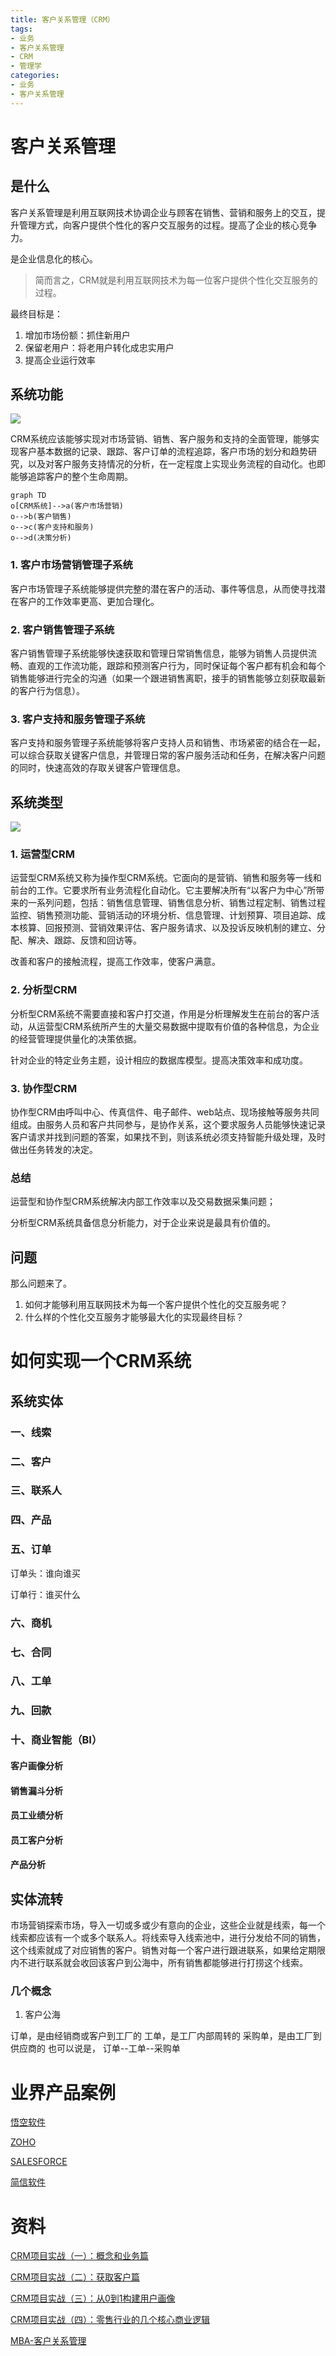 ```yaml
---
title: 客户关系管理（CRM）
tags: 
- 业务
- 客户关系管理
- CRM
- 管理学
categories: 
- 业务
- 客户关系管理
---
```




# 客户关系管理

## 是什么

客户关系管理是利用互联网技术协调企业与顾客在销售、营销和服务上的交互，提升管理方式，向客户提供个性化的客户交互服务的过程。提高了企业的核心竞争力。

是企业信息化的核心。

> 简而言之，CRM就是利用互联网技术为每一位客户提供个性化交互服务的过程。

最终目标是：

1. 增加市场份额：抓住新用户
2. 保留老用户：将老用户转化成忠实用户
3. 提高企业运行效率



## 系统功能

![](https://blog.airaccoon.cn/img/bed/20191030/1572428335365.png)

CRM系统应该能够实现对市场营销、销售、客户服务和支持的全面管理，能够实现客户基本数据的记录、跟踪、客户订单的流程追踪，客户市场的划分和趋势研究，以及对客户服务支持情况的分析，在一定程度上实现业务流程的自动化。也即能够追踪客户的整个生命周期。

```mermaid
graph TD
o[CRM系统]-->a(客户市场营销)
o-->b(客户销售)
o-->c(客户支持和服务)
o-->d(决策分析)
```

### 1. 客户市场营销管理子系统

客户市场管理子系统能够提供完整的潜在客户的活动、事件等信息，从而使寻找潜在客户的工作效率更高、更加合理化。



### 2. 客户销售管理子系统

客户销售管理子系统能够快速获取和管理日常销售信息，能够为销售人员提供流畅、直观的工作流功能，跟踪和预测客户行为，同时保证每个客户都有机会和每个销售能够进行完全的沟通（如果一个跟进销售离职，接手的销售能够立刻获取最新的客户行为信息）。



### 3. 客户支持和服务管理子系统

客户支持和服务管理子系统能够将客户支持人员和销售、市场紧密的结合在一起，可以综合获取关键客户信息，并管理日常的客户服务活动和任务，在解决客户问题的同时，快速高效的存取关键客户管理信息。



## 系统类型

![](https://blog.airaccoon.cn/img/bed/20191030/1572427726912.png)

### 1. 运营型CRM

运营型CRM系统又称为操作型CRM系统。它面向的是营销、销售和服务等一线和前台的工作。它要求所有业务流程化自动化。它主要解决所有“以客户为中心”所带来的一系列问题，包括：销售信息管理、销售信息分析、销售过程定制、销售过程监控、销售预测功能、营销活动的环境分析、信息管理、计划预算、项目追踪、成本核算、回报预测、营销效果评估、客户服务请求、以及投诉反映机制的建立、分配、解决、跟踪、反馈和回访等。

改善和客户的接触流程，提高工作效率，使客户满意。

### 2. 分析型CRM

分析型CRM系统不需要直接和客户打交道，作用是分析理解发生在前台的客户活动，从运营型CRM系统所产生的大量交易数据中提取有价值的各种信息，为企业的经营管理提供量化的决策依据。

针对企业的特定业务主题，设计相应的数据库模型。提高决策效率和成功度。



### 3. 协作型CRM

协作型CRM由呼叫中心、传真信件、电子邮件、web站点、现场接触等服务共同组成。由服务人员和客户共同参与，是协作关系，这个要求服务人员能够快速记录客户请求并找到问题的答案，如果找不到，则该系统必须支持智能升级处理，及时做出任务转发的决定。



### 总结

运营型和协作型CRM系统解决内部工作效率以及交易数据采集问题；

分析型CRM系统具备信息分析能力，对于企业来说是最具有价值的。



## 问题

那么问题来了。

1. 如何才能够利用互联网技术为每一个客户提供个性化的交互服务呢？
2. 什么样的个性化交互服务才能够最大化的实现最终目标？



# 如何实现一个CRM系统

## 系统实体

### 一、线索



### 二、客户



### 三、联系人



### 四、产品



### 五、订单

订单头：谁向谁买

订单行：谁买什么



### 六、商机





### 七、合同



### 八、工单



### 九、回款



### 十、商业智能（BI）

#### 客户画像分析

#### 销售漏斗分析

#### 员工业绩分析

#### 员工客户分析

#### 产品分析





## 实体流转

市场营销探索市场，导入一切或多或少有意向的企业，这些企业就是线索，每一个线索都应该有一个或多个联系人。将线索导入线索池中，进行分发给不同的销售，这个线索就成了对应销售的客户。销售对每一个客户进行跟进联系，如果给定期限内不进行联系就会收回该客户到公海中，所有销售都能够进行打捞这个线索。



### 几个概念

1. 客户公海

订单，是由经销商或客户到工厂的
工单，是工厂内部周转的
采购单，是由工厂到供应商的
也可以说是，
订单--工单--采购单

# 业界产品案例

[悟空软件](https://gitee.com/wukongcrm/72crm)

[ZOHO](https://www.zoho.com.cn/)

[SALESFORCE](https://www.salesforce.com/cn/crm/)

[简信软件](http://www.crm.cc/)





# 资料

[CRM项目实战（一）：概念和业务篇](http://www.woshipm.com/pmd/1909335.html)

[CRM项目实战（二）：获取客户篇](http://www.woshipm.com/pd/1912623.html)

[CRM项目实战（三）：从0到1构建用户画像](http://www.woshipm.com/pd/2085106.html)

[CRM项目实战（四）：零售行业的几个核心商业逻辑](http://www.woshipm.com/it/2156137.html)

[MBA-客户关系管理](https://wiki.mbalib.com/wiki/Customer_Relationship_Management)



